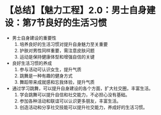 # 【总结】【魅力工程】2.0：男士自身建设：第7节良好的生活习惯

-   男士自身建设的重要性
    1.  培养良好的生活习惯对提升自身魅力至关重要
    2.  护肤对男性同样重要，需注意皮肤问题
    3.  运动是保持健康体型和增强自信的关键
-   良好生活习惯的养成
    1.  参与活动可认识女生，提升气质
    2.  跳舞是一种有趣的健身方式
    3.  舞蹈带来成就感和忘我体验，提升气质
-   通过学习跳舞，可以提升自身建设的各个方面，扩大社交圈，丰富生活。
    1.  学会跳舞可以提升自信和社交能力，不必担心没有基础。
    2.  参加各种活动和联谊可以认识更多朋友，丰富生活。
    3.  创造活动和分享社交技能可以提升社交能力，养成好的生活习惯。